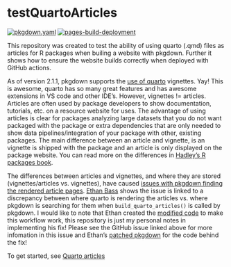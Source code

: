 
<!-- README.md is generated from README.Rmd. Please edit that file -->

# testQuartoArticles

<!-- badges: start -->

[![pkgdown.yaml](https://github.com/amason30/testQuartoArticles/actions/workflows/pkgdown.yaml/badge.svg)](https://github.com/amason30/testQuartoArticles/actions/workflows/pkgdown.yaml)
[![pages-build-deployment](https://github.com/amason30/testQuartoArticles/actions/workflows/pages/pages-build-deployment/badge.svg)](https://github.com/amason30/testQuartoArticles/actions/workflows/pages/pages-build-deployment)
<!-- badges: end -->

This repository was created to test the ability of using quarto (.qmd)
files as articles for R packages when builing a website with pkgdown.
Further it shows how to ensure the website builds correctly when
deployed with GitHub actions.

As of version 2.1.1, pkgdown supports the [use of
quarto](https://pkgdown.r-lib.org/articles/quarto.html) vignettes. Yay!
This is awesome, quarto has so many great features and has awesome
extensions in VS code and other IDE’s. However, vignettes != articles.
Articles are often used by package developers to show documentation,
tutorials, etc. on a resource website for uses. The advantage of using
articles is clear for packages analyzing large datasets that you do not
want packaged with the package or extra dependencies that are only
needed to show data pipelines/integration of your package with other,
existing packages. The main difference between an article and vignette,
is an vignette is shipped with the package and an article is only
displayed on the package website. You can read more on the differences
in [Hadley’s R packages
book](https://r-pkgs.org/vignettes.html#sec-vignettes-article).

The differences between articles and vignettes, and where they are
stored (vignettes/articles vs. vignettes), have caused [issues with
pkgdown finding the rendered article
pages](https://github.com/r-lib/pkgdown/issues/2733). [Ethan
Bass](https://github.com/ethanbass) shows the issue is linked to a
discrepancy between where quarto is rendering the articles vs. where
pkgdown is searching for them when `build_quarto_articles()` is called
by pkgdown. I would like to note that Ethan created the [modified
code](https://github.com/ethanbass/pkgdown) to make this workflow work,
this repository is just my personal notes in implementing his fix!
Please see the GitHub issue linked above for more infomation in this
issue and Ethan’s [patched
pkgdown](https://github.com/ethanbass/pkgdown) for the code behind the
fix!

To get started, see [Quarto
articles](https://amason30.github.io/testQuartoArticles/articles/quarto-article1.html)

